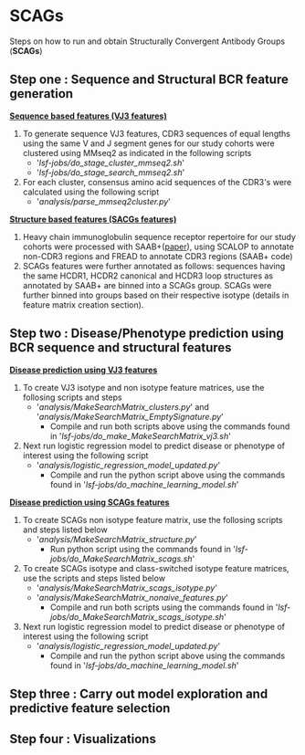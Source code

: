 # SCAGs
Steps on how to run and obtain Structurally Convergent Antibody Groups (**SCAGs**)

## Step one : Sequence and Structural BCR feature generation
<ins> **Sequence based features (VJ3 features)**</ins>
1. To generate sequence VJ3 features, CDR3 sequences of equal lengths using the same V and J segment genes for our study cohorts were clustered using MMseq2 as indicated in the following scripts
    - '_lsf-jobs/do_stage_cluster_mmseq2.sh_'
    - '_lsf-jobs/do_stage_search_mmseq2.sh_'
3. For each cluster, consensus amino acid sequences of the CDR3's were calculated using the following script
    - '_analysis/parse_mmseq2cluster.py_'
   
<ins> **Structure based features (SACGs features)**</ins>
1. Heavy chain immunoglobulin sequence receptor repertoire for our study cohorts were processed with SAAB+([paper](https://pubmed.ncbi.nlm.nih.gov/20034110/)), using SCALOP to annotate non-CDR3 regions and FREAD to annotate CDR3 regions (SAAB+ code)
2. SCAGs features were further annotated as follows: sequences having the same HCDR1, HCDR2 canonical and HCDR3 loop structures as annotated by SAAB+ are binned into a SCAGs group. SCAGs were further binned into groups based on their respective isotype (details in feature matrix creation section).

## Step two : Disease/Phenotype prediction using BCR sequence and structural features
<ins> **Disease prediction using VJ3 features**</ins>
1. To create VJ3 isotype and non isotype feature matrices, use the follosing scripts and steps
    - '_analysis/MakeSearchMatrix_clusters.py_' and '_analysis/MakeSearchMatrix_EmptySignature.py_'
        - Compile and run both scripts above using the commands found in '_lsf-jobs/do_make_MakeSearchMatrix_vj3.sh_'
2. Next run logistic regression model to predict disease or phenotype of interest using the following script
    - '_analysis/logistic_regression_model_updated.py_'
         - Compile and run the python script above using the commands found in '_lsf-jobs/do_machine_learning_model.sh_'

<ins> **Disease prediction using SCAGs features**</ins>
1. To create SCAGs non isotype feature matrix, use the follosing scripts and steps listed below
     - '_analysis/MakeSearchMatrix_structure.py_'
          - Run python script using the commands found in '_lsf-jobs/do_MakeSearchMatrix_scags.sh_'
2. To create SCAGs isotype and class-switched isotype feature matrices, use the scripts and steps listed below
    - '_analysis/MakeSearchMatrix_scags_isotype.py_'
    - '_analysis/MakeSearchMatrix_nonaive_features.py_'
         - Compile and run both scripts using the commands found in '_lsf-jobs/do_MakeSearchMatrix_scags_isotype.sh_'
3. Next run logistic regression model to predict disease or phenotype of interest using the following script
    - '_analysis/logistic_regression_model_updated.py_'
         - Compile and run the python script above using the commands found in '_lsf-jobs/do_machine_learning_model.sh_'

## Step three : Carry out model exploration and predictive feature selection

## Step four : Visualizations

   
